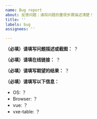```yaml
---
name: Bug report
about: 反馈问题：请将问题的重现步骤描述清楚！
title: ''
labels: bug
assignees: ''

---
```


**（必填）请填写问题描述或截图：**
？

**（必填）请填在线链接：**
？

**（必填）请填写期望的结果：**
？

**（必填）请填写以下信息：**

- OS: ？
- Browser: ？
- vue: ？
- vxe-table: ？
